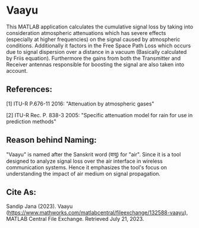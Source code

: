 # Vaayu

This MATLAB application calculates the cumulative signal loss by taking into consideration atmospheric attenuations which has severe effects (especially at higher frequencies) on the signal caused by atmospheric conditions. Additionally it factors in the Free Space Path Loss which occurs due to signal dispersion over a distance in a vacuum (Basically calculated by Friis equation). Furthermore the gains from both the Transmitter and Receiver antennas responsible for boosting the signal are also taken into account.

## References:
[1] ITU-R P.676-11 2016: "Attenuation by atmospheric gases"

[2] ITU-R Rec. P. 838-3 2005: "Specific attenuation model for rain for use in prediction methods"

## Reason behind Naming:
"Vaayu" is named after the Sanskrit word (वायु) for "air". Since it is a tool designed to analyze signal loss over the air interface in wireless communication systems. Hence it emphasizes the tool's focus on understanding the impact of air medium on signal propagation.

## Cite As:
Sandip Jana (2023). Vaayu (https://www.mathworks.com/matlabcentral/fileexchange/132588-vaayu), MATLAB Central File Exchange. Retrieved July 21, 2023.

